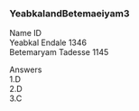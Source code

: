 ### YeabkalandBetemaeiyam3

Name                ID <br>
Yeabkal Endale      1346 <br>
Betemaryam Tadesse  1145


Answers <br>
1.D <br>
2.D <br>
3.C <br>
